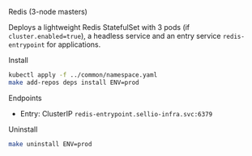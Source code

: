 Redis (3-node masters)

Deploys a lightweight Redis StatefulSet with 3 pods (if `cluster.enabled=true`), a headless service and an entry service `redis-entrypoint` for applications.

Install

```bash
kubectl apply -f ../common/namespace.yaml
make add-repos deps install ENV=prod
```

Endpoints

- Entry: ClusterIP `redis-entrypoint.sellio-infra.svc:6379`

Uninstall

```bash
make uninstall ENV=prod
```


